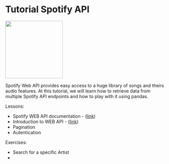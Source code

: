 # Tutorial Spotify API
<img src="https://upload.wikimedia.org/wikipedia/commons/3/33/Spotify_logo13.png" width="180"> 

Spotify Web API provides easy access to a huge library of songs and theirs audio features. At this tutorial, we will learn how to retrieve data from multiple Spotify API endpoints and how to play with it using pandas.

Lessons:
* Spotify WEB API documentation - ([link](https://developer.spotify.com/web-api/))
* Introduction to WEB API - ([link]( https://github.com/carlomariaolmi/Spotify-Web-API/blob/master/Introduction.md))
* Pagination 
* Autentication 

Exercises:
* Search for a specific Artist
*


